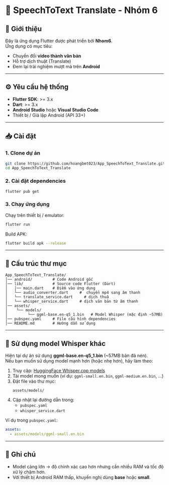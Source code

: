 # 🎤 SpeechToText Translate - Nhóm 6

## 📱 Giới thiệu
Đây là ứng dụng Flutter được phát triển bởi **Nhom6**.  
Ứng dụng có mục tiêu:
- Chuyển đổi **video thành văn bản**
- Hỗ trợ dịch thuật (Translate)
- Đem lại trải nghiệm mượt mà trên **Android**

---

## ⚙️ Yêu cầu hệ thống
- **Flutter SDK**: >= 3.x
- **Dart**: >= 3.x
- **Android Studio** hoặc **Visual Studio Code**
- Thiết bị / Giả lập Android (API 33+)

---

## 📥 Cài đặt

### 1. Clone dự án
```bash
git clone https://github.com/hoangbmt023/App_SpeechToText_Translate.git
cd App_SpeechToText_Translate
```

### 2. Cài đặt dependencies
```bash
flutter pub get
```

### 3. Chạy ứng dụng
Chạy trên thiết bị / emulator:
```bash
flutter run
```

Build APK:
```bash
flutter build apk --release
```

---

## 📂 Cấu trúc thư mục
```
App_SpeechToText_Translate/
│── android/         # Code Android gốc
│── lib/             # Source code Flutter (Dart)
│   │── main.dart    # Điểm vào ứng dụng
│   └── audio_converter.dart     #  chuyển mp4 sang âm thanh
│   └── translate_service.dart     # dịch thuâ
│   └── whisper_service.dart     # dịch văn bản từ âm thanh
│── assets/
│    └── models/
│         └── ggml-base.en-q5_1.bin   # Model Whisper (mặc định ~57MB)
│── pubspec.yaml     # File cấu hình dependencies
│── README.md        # Hướng dẫn sử dụng
```

---

## 🔄 Sử dụng model Whisper khác
Hiện tại dự án sử dụng **ggml-base.en-q5_1.bin** (~57MB bản đã nén).  
Nếu bạn muốn sử dụng model mạnh hơn (hoặc nhẹ hơn), hãy làm theo:

1. Truy cập: [HuggingFace Whisper.cpp models](https://huggingface.co/ggerganov/whisper.cpp)
2. Tải model mong muốn (ví dụ: `ggml-small.en.bin`, `ggml-medium.en.bin`, ...)
3. Đặt file vào thư mục:
   ```
   assets/models/
   ```
4. Cập nhật lại đường dẫn trong:
    - `pubspec.yaml`
    - `whisper_service.dart`

Ví dụ trong `pubspec.yaml`:
```yaml
assets:
  - assets/models/ggml-small.en.bin
```

---

## 📄 Ghi chú
- Model càng lớn → độ chính xác cao hơn nhưng cần nhiều RAM và tốc độ xử lý chậm hơn.
- Với thiết bị Android RAM thấp, khuyến nghị dùng **base** hoặc **small**.  
